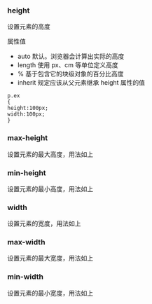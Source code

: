### height
设置元素的高度

属性值
+ auto 默认。浏览器会计算出实际的高度
+ length 使用 px、cm 等单位定义高度
+ % 基于包含它的块级对象的百分比高度
+ inherit 规定应该从父元素继承 height 属性的值
````
p.ex
{
height:100px;
width:100px;
}
`````
### max-height
设置元素的最大高度，用法如上

### min-height
设置元素的最小高度，用法如上

### width
设置元素的宽度，用法如上

### max-width
设置元素的最大宽度，用法如上

### min-width
设置元素的最小宽度，用法如上